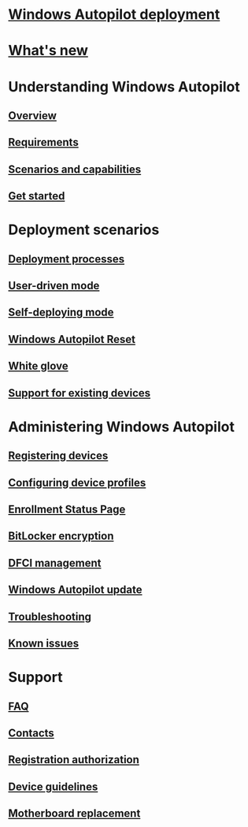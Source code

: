 # [Windows Autopilot deployment](index.md)
# [What's new](windows-autopilot-whats-new.md)
# Understanding Windows Autopilot
## [Overview](windows-autopilot.md)
## [Requirements](windows-autopilot-requirements.md)
## [Scenarios and capabilities](windows-autopilot-scenarios.md)
## [Get started](demonstrate-deployment-on-vm.md)

# Deployment scenarios
## [Deployment processes](deployment-process.md)
## [User-driven mode](user-driven.md)
## [Self-deploying mode](self-deploying.md)
## [Windows Autopilot Reset](windows-autopilot-reset.md)
## [White glove](white-glove.md)
## [Support for existing devices](existing-devices.md)

# Administering Windows Autopilot
## [Registering devices](add-devices.md)
## [Configuring device profiles](profiles.md)
## [Enrollment Status Page](enrollment-status.md)
## [BitLocker encryption](bitlocker.md)
## [DFCI management](dfci-management.md)
## [Windows Autopilot update](autopilot-update.md)
## [Troubleshooting](troubleshooting.md)
## [Known issues](known-issues.md)

# Support
## [FAQ](autopilot-faq.md)
## [Contacts](autopilot-support.md)
## [Registration authorization](registration-auth.md)
## [Device guidelines](autopilot-device-guidelines.md)
## [Motherboard replacement](autopilot-mbr.md)
